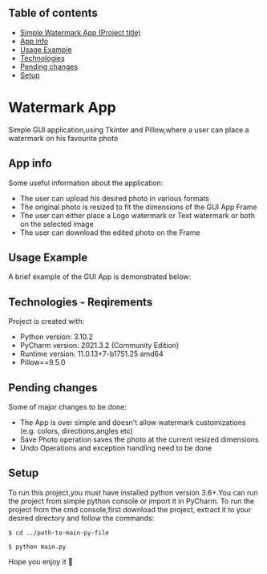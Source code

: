## Table of contents
* [Simple Watermark App (Project title)](#watermark-app)
* [App info](#app-info)
* [Usage Example](#usage-example)
* [Technologies](#technologies-requirements)
* [Pending changes](#pending-changes)
* [Setup](#setup)

# Watermark App
Simple GUI application,using Tkinter and Pillow,where a user can place a watermark on his favourite photo

## App info
Some useful information about the application:
* The user can upload his desired photo in various formats
* The original photo is resized to fit the dimensions of the GUI App Frame
* The user can either place a Logo watermark or Text watermark or both on the selected image
* The user can download the edited photo on the Frame

## Usage Example
A brief example of the GUI App is demonstrated below:


## Technologies - Reqirements
Project is created with:
* Python version: 3.10.2
* PyCharm version: 2021.3.2 (Community Edition)
* Runtime version: 11.0.13+7-b1751.25 amd64
* Pillow==9.5.0

## Pending changes
Some of major changes to be done:
* The App is over simple and doesn't allow watermark customizations (e.g. colors, directions,angles etc)
* Save Photo operation saves the photo at the current resized dimensions
* Undo Operations and exception handling need to be done 

## Setup
To run this project,you must have installed python version 3.6+.You can run the project from simple python console or import it in PyCharm.
To run the project from the cmd console,first download the project, extract it to your desired directory and follow the commands:

```
$ cd ../path-to-main-py-file
```
```
$ python main.py
```
Hope you enjoy it 🧡
